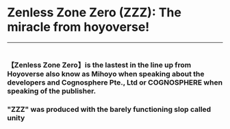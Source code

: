 # Zenless Zone Zero (ZZZ): The miracle from hoyoverse!

---
#
### 【Zenless Zone Zero】is the lastest in the line up from Hoyoverse also know as Mihoyo when speaking about the developers and Cognosphere Pte., Ltd or COGNOSPHERE when speaking of the publisher.
### "ZZZ" was produced with the barely functioning slop called unity
